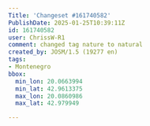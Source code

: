 ```yaml
---
Title: 'Changeset #161740582'
PublishDate: 2025-01-25T10:39:11Z
id: 161740582
user: ChrissW-R1
comment: changed tag nature to natural
created_by: JOSM/1.5 (19277 en)
tags:
- Montenegro
bbox:
  min_lon: 20.0663994
  min_lat: 42.9613375
  max_lon: 20.0860986
  max_lat: 42.979949

---
```

